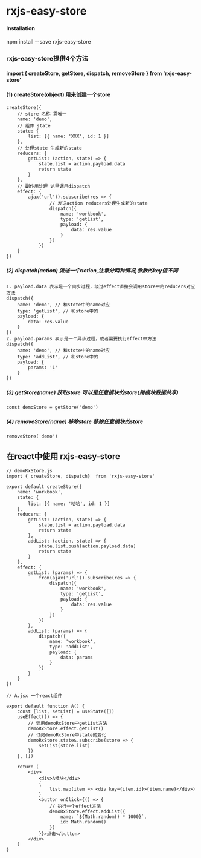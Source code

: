 # rxjs-easy-store
	
#### Installation ####
  npm install --save rxjs-easy-store



### rxjs-easy-store提供4个方法 ###
#### import { createStore, getStore, dispatch, removeStore }  from 'rxjs-easy-store' ####

#### (1) createStore(object) 用来创建一个store ####

	createStore({
	 	// store 名称 需唯一 
	    name: 'demo',
	    // 组件 state 
	    state: {
	        list: [{ name: 'XXX', id: 1 }]
	    },
	    // 处理state 生成新的state
	    reducers: {
	        getList: (action, state) => {
	            state.list = action.payload.data
	            return state
	        }
	    },
	    // 副作用处理 这里调用dispatch 
	    effect: {
			ajax('url')).subscribe(res => {
					// 发送action reducers处理生成新的state
	                dispatch({
	                    name: 'workbook',
	                    type: 'getList',
	                    payload: {
	                        data: res.value
	                    }
	                })
	            })
		}
	})



##### (2) dispatch(action) 派送一个action,注意分两种情况,参数的key值不同 #####
	
	1. payload.data 表示是一个同步过程，绕过effect直接会调用store中的reducers对应方法
 	dispatch({
        name: 'demo', // 和stote中的name对应
        type: 'getList', // 和store中的
        payload: {
            data: res.value
        }
    })
	2. payload.params 表示是一个异步过程，或者需要执行effect中方法
	dispatch({
        name: 'demo', // 和stote中的name对应
        type: 'addList', // 和store中的
        payload: {
            params: '1'
        }
    })

##### (3) getStore(name) 获取store 可以是任意模块的store(跨模块数据共享) #####

	const demoStore = getStore('demo')

##### (4) removeStore(name) 移除store 移除任意模块的store #####
	
	removeStore('demo')
	


## 在react中使用 rxjs-easy-store ##


	// demoRxStore.js
	import { createStore, dispatch}  from 'rxjs-easy-store'

	export default createStore({
	    name: 'workbook',
	    state: {
	        list: [{ name: '哈哈', id: 1 }]
	    },
	    reducers: {
	        getList: (action, state) => {
	            state.list = action.payload.data
	            return state
	        },
	        addList: (action, state) => {
	            state.list.push(action.payload.data)
	            return state
	        }
	    }, 
	    effect: {
	        getList: (params) => {
	            from(ajax('url')).subscribe(res => {
	                dispatch({
	                    name: 'workbook',
	                    type: 'getList',
	                    payload: {
	                        data: res.value
	                    }
	                })
	            })
	        },
	        addList: (params) => {
	            dispatch({
	                name: 'workbook',
	                type: 'addList',
	                payload: {
	                    data: params
	                }
	            })
	        }
	    }
	})
	
	// A.jsx 一个react组件

	export default function A() {
	    const [list, setList] = useState([])
	    useEffect(() => {
			// 调用demoRxStore中getList方法
	        demoRxStore.effect.getList()
			// 订阅demoRxStore中state的变化
	        demoRxStore.state$.subscribe(store => {
	            setList(store.list)
	        })
	    }, [])
	
	    return (
	        <div>
	            <div>A模块</div>
	            {
	                list.map(item => <div key={item.id}>{item.name}</div>)
	            }
	            <button onClick={() => {
	                // 执行一个effect方法
	                demoRxStore.effect.addList({
	                    name: `${Math.random() * 1000}`,
	                    id: Math.random()
	                })
	            }}>点击</button>
	        </div>
	    )
	}
	

